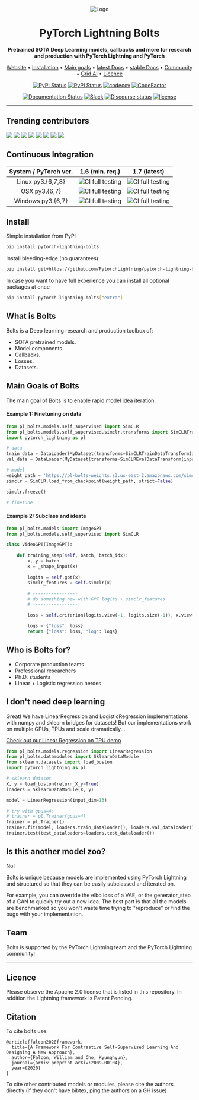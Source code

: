 <div align="center">

![Logo](https://raw.githubusercontent.com/PyTorchLightning/pytorch-lightning-bolts/master/docs/source/_images/logos/bolts_logo.png)

# PyTorch Lightning Bolts    

**Pretrained SOTA Deep Learning models, callbacks and more for research and production with PyTorch Lightning and PyTorch**

<p align="center">
  <a href="https://www.pytorchlightning.ai/">Website</a> •
  <a href="#install">Installation</a> •
  <a href="#main-Goals-of-Bolts">Main goals</a> •
  <a href="https://pytorch-lightning-bolts.readthedocs.io/en/latest/">latest Docs</a> •
  <a href="https://pytorch-lightning-bolts.readthedocs.io/en/stable/">stable Docs</a> •
  <a href="#team">Community</a> •
  <a href="https://www.grid.ai/">Grid AI</a> •
  <a href="#licence">Licence</a>
</p>

[![PyPI Status](https://badge.fury.io/py/pytorch-lightning-bolts.svg)](https://badge.fury.io/py/pytorch-lightning-bolts)
[![PyPI Status](https://pepy.tech/badge/pytorch-lightning-bolts)](https://pepy.tech/project/pytorch-lightning-bolts)
[![codecov](https://codecov.io/gh/PyTorchLightning/pytorch-lightning-bolts/branch/master/graph/badge.svg)](https://codecov.io/gh/PyTorchLightning/pytorch-lightning-bolts)
[![CodeFactor](https://www.codefactor.io/repository/github/pytorchlightning/pytorch-lightning-bolts/badge)](https://www.codefactor.io/repository/github/pytorchlightning/pytorch-lightning-bolts)

[![Documentation Status](https://readthedocs.org/projects/pytorch-lightning-bolts/badge/?version=latest)](https://pytorch-lightning-bolts.readthedocs.io/en/latest/)
[![Slack](https://img.shields.io/badge/slack-chat-green.svg?logo=slack)](https://join.slack.com/t/pytorch-lightning/shared_invite/zt-f6bl2l0l-JYMK3tbAgAmGRrlNr00f1A)
[![Discourse status](https://img.shields.io/discourse/status?server=https%3A%2F%2Fforums.pytorchlightning.ai)](https://forums.pytorchlightning.ai/)
[![license](https://img.shields.io/badge/License-Apache%202.0-blue.svg)](https://github.com/PytorchLightning/pytorch-lightning/blob/master/LICENSE)

<!--
[![Next Release](https://img.shields.io/badge/Next%20Release-Oct%2005-purple.svg)](https://shields.io/)
-->

</div>

---

## Trending contributors

[![](https://sourcerer.io/fame/williamFalcon/pytorchlightning/pytorch-lightning-bolts/images/0)](https://sourcerer.io/fame/williamFalcon/pytorchlightning/pytorch-lightning-bolts/links/0)
[![](https://sourcerer.io/fame/williamFalcon/pytorchlightning/pytorch-lightning-bolts/images/1)](https://sourcerer.io/fame/williamFalcon/pytorchlightning/pytorch-lightning-bolts/links/1)
[![](https://sourcerer.io/fame/williamFalcon/pytorchlightning/pytorch-lightning-bolts/images/2)](https://sourcerer.io/fame/williamFalcon/pytorchlightning/pytorch-lightning-bolts/links/2)
[![](https://sourcerer.io/fame/williamFalcon/pytorchlightning/pytorch-lightning-bolts/images/3)](https://sourcerer.io/fame/williamFalcon/pytorchlightning/pytorch-lightning-bolts/links/3)
[![](https://sourcerer.io/fame/williamFalcon/pytorchlightning/pytorch-lightning-bolts/images/4)](https://sourcerer.io/fame/williamFalcon/pytorchlightning/pytorch-lightning-bolts/links/4)
[![](https://sourcerer.io/fame/williamFalcon/pytorchlightning/pytorch-lightning-bolts/images/5)](https://sourcerer.io/fame/williamFalcon/pytorchlightning/pytorch-lightning-bolts/links/5)
[![](https://sourcerer.io/fame/williamFalcon/pytorchlightning/pytorch-lightning-bolts/images/6)](https://sourcerer.io/fame/williamFalcon/pytorchlightning/pytorch-lightning-bolts/links/6)
[![](https://sourcerer.io/fame/williamFalcon/pytorchlightning/pytorch-lightning-bolts/images/7)](https://sourcerer.io/fame/williamFalcon/pytorchlightning/pytorch-lightning-bolts/links/7)


## Continuous Integration

<center>

| System / PyTorch ver. | 1.6 (min. req.) | 1.7 (latest) |
| :---: | :---: | :---: |
| Linux py3.{6,7,8} | ![CI full testing](https://github.com/PyTorchLightning/pytorch-lightning-bolts/workflows/CI%20full%20testing/badge.svg?branch=master&event=push) | ![CI full testing](https://github.com/PyTorchLightning/pytorch-lightning-bolts/workflows/CI%20full%20testing/badge.svg?branch=master&event=push) |
| OSX py3.{6,7} | ![CI full testing](https://github.com/PyTorchLightning/pytorch-lightning-bolts/workflows/CI%20full%20testing/badge.svg?branch=master&event=push) | ![CI full testing](https://github.com/PyTorchLightning/pytorch-lightning-bolts/workflows/CI%20full%20testing/badge.svg?branch=master&event=push) |
| Windows py3.{6,7} | ![CI full testing](https://github.com/PyTorchLightning/pytorch-lightning-bolts/workflows/CI%20full%20testing/badge.svg?branch=master&event=push) | ![CI full testing](https://github.com/PyTorchLightning/pytorch-lightning-bolts/workflows/CI%20full%20testing/badge.svg?branch=master&event=push) |

</center>

## Install

Simple installation from PyPI
```bash
pip install pytorch-lightning-bolts
```

Install bleeding-edge (no guarantees)   
```bash
pip install git+https://github.com/PytorchLightning/pytorch-lightning-bolts.git@master --upgrade
```

In case you want to have full experience you can install all optional packages at once
```bash
pip install pytorch-lightning-bolts["extra"]
```

## What is Bolts

Bolts is a Deep learning research and production toolbox of:

- SOTA pretrained models.
- Model components.
- Callbacks.
- Losses.
- Datasets.

## Main Goals of Bolts

The main goal of Bolts is to enable rapid model idea iteration.

#### Example 1: Finetuning on data

```python
from pl_bolts.models.self_supervised import SimCLR
from pl_bolts.models.self_supervised.simclr.transforms import SimCLRTrainDataTransform, SimCLREvalDataTransform
import pytorch_lightning as pl

# data
train_data = DataLoader(MyDataset(transforms=SimCLRTrainDataTransform(input_height=32)))
val_data = DataLoader(MyDataset(transforms=SimCLREvalDataTransform(input_height=32)))

# model
weight_path = 'https://pl-bolts-weights.s3.us-east-2.amazonaws.com/simclr/simclr-cifar10-v1-exp12_87_52/epoch%3D960.ckpt'
simclr = SimCLR.load_from_checkpoint(weight_path, strict=False)

simclr.freeze()

# finetune
```

#### Example 2: Subclass and ideate

```python
from pl_bolts.models import ImageGPT
from pl_bolts.models.self_supervised import SimCLR

class VideoGPT(ImageGPT):

    def training_step(self, batch, batch_idx):
        x, y = batch
        x = _shape_input(x)

        logits = self.gpt(x)
        simclr_features = self.simclr(x)

        # -----------------
        # do something new with GPT logits + simclr_features
        # -----------------

        loss = self.criterion(logits.view(-1, logits.size(-1)), x.view(-1).long())

        logs = {"loss": loss}
        return {"loss": loss, "log": logs}
```

## Who is Bolts for?

- Corporate production teams
- Professional researchers
- Ph.D. students
- Linear + Logistic regression heroes

## I don't need deep learning

Great! 
We have LinearRegression and LogisticRegression implementations with numpy and sklearn bridges for datasets!
But our implementations work on multiple GPUs, TPUs and scale dramatically...

[Check out our Linear Regression on TPU demo](https://colab.research.google.com/drive/13glsKiwMu1-H24cBLYaWdJ4_TxC2Z3ox?usp=sharing)

```python
from pl_bolts.models.regression import LinearRegression
from pl_bolts.datamodules import SklearnDataModule
from sklearn.datasets import load_boston
import pytorch_lightning as pl

# sklearn dataset
X, y = load_boston(return_X_y=True)
loaders = SklearnDataModule(X, y)

model = LinearRegression(input_dim=13)

# try with gpus=4!
# trainer = pl.Trainer(gpus=4)
trainer = pl.Trainer()
trainer.fit(model, loaders.train_dataloader(), loaders.val_dataloader())
trainer.test(test_dataloaders=loaders.test_dataloader())
```

## Is this another model zoo?

No! 

Bolts is unique because models are implemented using PyTorch Lightning and structured so that they can be easily
subclassed and iterated on.

For example, you can override the elbo loss of a VAE, or the generator_step of a GAN to quickly try out a new idea.
The best part is that all the models are benchmarked so you won't waste time trying to "reproduce" or find the bugs
with your implementation.

## Team

Bolts is supported by the PyTorch Lightning team and the PyTorch Lightning community!

---

## Licence

Please observe the Apache 2.0 license that is listed in this repository.
 In addition the Lightning framework is Patent Pending.

## Citation
To cite bolts use:

```
@article{falcon2020framework,
  title={A Framework For Contrastive Self-Supervised Learning And Designing A New Approach},
  author={Falcon, William and Cho, Kyunghyun},
  journal={arXiv preprint arXiv:2009.00104},
  year={2020}
}
```

To cite other contributed models or modules, please cite the authors directly (if they don't have bibtex, ping the authors on a GH issue)
